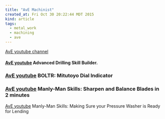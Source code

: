 ```yaml
---
title: "AvE Machinist"
created_at: Fri Oct 30 20:22:44 MDT 2015
kind: article
tags:
  - metal_work
  - machining
  - ave
---
```



<a href="https://www.youtube.com/channel/UChWv6Pn_zP0rI6lgGt3MyfA" target="_blank">AvE youtube channel</a>

<h4>
  <a href="https://www.youtube.com/watch?v=QhpOg186fks" target="_blank">AvE youtube</a>
  Advanced Drilling Skill Builder.
</h4>

<h3>
  <a href="https://www.youtube.com/watch?v=e5i0r0-dd7I" target="_blank">AvE youtube</a>
  BOLTR: Mitutoyo Dial Indicator
</h3>

<h3>
  <a href="https://www.youtube.com/watch?v=OsPluf2TZrQ" target="_blank">AvE youtube</a>
  Manly-Man Skills: Sharpen and Balance Blades in 2 minutes
</h3>

</h3>
  <a href="https://www.youtube.com/watch?v=b5ALSniPmv0" target="_blank">AvE youtube</a>
  Manly-Man Skills: Making Sure your Pressure Washer is Ready for Lending
<h3>

<!--
html boilerplate
<a href="" target="_blank"></a>
<a name=""></a>
<img src="" width="400px">
<ul>
  <li></li>
</ul>
<pre>
</pre>
<pre><code>
</code></pre>
<math xmlns='http://www.w3.org/1998/Math/MathML' display='block'>
</math>
-->
